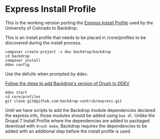 # Express Install Profile

This is the working version porting the [Express Install Profile](https://www.drupal.org/project/express) used by the University of Colorado to Backdrop.

This is an install profile that needs to be placed in /core/profiles to be discovered during the install process.

```
composer create-project -s dev backdrop/backdrop
cd backdrop
composer install
ddev config 
```
Use the defults when prompted by ddev.

[Follow the steps to add Backdrop's version of Drush to DDEV](https://github.com/backdrop-contrib/bee/wiki/Using-bee-with-DDEV)
```
ddev start
cd core/profiles
git clone git@github.com:backdrop-contrib/express.git
```

Until we have scripts to add the Backdrop module dependencies declared the express.info, those modules should be added using `bee dl`. 
Unlike the Drupal 7 Install Profile where the dependencies are added to packaged download with `drush make`, Backdrop requires the
dependencies to be added with an additional step before the install profile is used.
